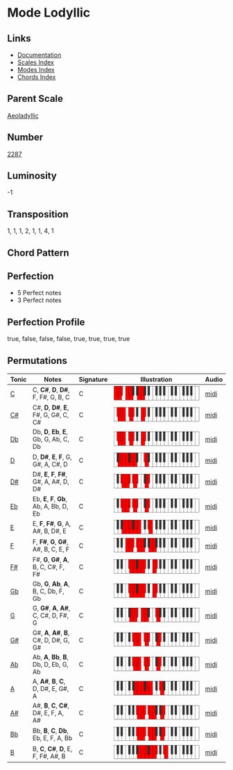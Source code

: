 # Mode Lodyllic

## Links

- [Documentation](README.md)
- [Scales Index](Scales.md)
- [Modes Index](Modes.md)
- [Chords Index](Chords.md)

## Parent Scale

[Aeoladyllic](ScaleAeoladyllic.md)

## Number

[2287](https://ianring.com/musictheory/scales/2287)

## Luminosity

-1

## Transposition

1, 1, 1, 2, 1, 1, 4, 1

## Chord Pattern



## Perfection

- 5 Perfect notes
- 3 Perfect notes

## Perfection Profile

true, false, false, false, true, true, true, true

## Permutations

| Tonic | Notes | Signature | Illustration | Audio |
|-------|-------|-----------|--------------|-------|
| [C](ModeCNaturalLodyllic.md) | C, **C#**, **D**, **D#**, F, F#, G, B, C | C | ![CNaturalLodyllic](ModeCNaturalLodyllic.png) | [midi](https://github.com/edipermadi/music/blob/main/docs/ModeCNaturalLodyllic.mid?raw=true) |
| [C#](ModeCSharpLodyllic.md) | C#, **D**, **D#**, **E**, F#, G, G#, C, C# | C | ![CSharpLodyllic](ModeCSharpLodyllic.png) | [midi](https://github.com/edipermadi/music/blob/main/docs/ModeCSharpLodyllic.mid?raw=true) |
| [Db](ModeDFlatLodyllic.md) | Db, **D**, **Eb**, **E**, Gb, G, Ab, C, Db | C | ![DFlatLodyllic](ModeDFlatLodyllic.png) | [midi](https://github.com/edipermadi/music/blob/main/docs/ModeDFlatLodyllic.mid?raw=true) |
| [D](ModeDNaturalLodyllic.md) | D, **D#**, **E**, **F**, G, G#, A, C#, D | C | ![DNaturalLodyllic](ModeDNaturalLodyllic.png) | [midi](https://github.com/edipermadi/music/blob/main/docs/ModeDNaturalLodyllic.mid?raw=true) |
| [D#](ModeDSharpLodyllic.md) | D#, **E**, **F**, **F#**, G#, A, A#, D, D# | C | ![DSharpLodyllic](ModeDSharpLodyllic.png) | [midi](https://github.com/edipermadi/music/blob/main/docs/ModeDSharpLodyllic.mid?raw=true) |
| [Eb](ModeEFlatLodyllic.md) | Eb, **E**, **F**, **Gb**, Ab, A, Bb, D, Eb | C | ![EFlatLodyllic](ModeEFlatLodyllic.png) | [midi](https://github.com/edipermadi/music/blob/main/docs/ModeEFlatLodyllic.mid?raw=true) |
| [E](ModeENaturalLodyllic.md) | E, **F**, **F#**, **G**, A, A#, B, D#, E | C | ![ENaturalLodyllic](ModeENaturalLodyllic.png) | [midi](https://github.com/edipermadi/music/blob/main/docs/ModeENaturalLodyllic.mid?raw=true) |
| [F](ModeFNaturalLodyllic.md) | F, **F#**, **G**, **G#**, A#, B, C, E, F | C | ![FNaturalLodyllic](ModeFNaturalLodyllic.png) | [midi](https://github.com/edipermadi/music/blob/main/docs/ModeFNaturalLodyllic.mid?raw=true) |
| [F#](ModeFSharpLodyllic.md) | F#, **G**, **G#**, **A**, B, C, C#, F, F# | C | ![FSharpLodyllic](ModeFSharpLodyllic.png) | [midi](https://github.com/edipermadi/music/blob/main/docs/ModeFSharpLodyllic.mid?raw=true) |
| [Gb](ModeGFlatLodyllic.md) | Gb, **G**, **Ab**, **A**, B, C, Db, F, Gb | C | ![GFlatLodyllic](ModeGFlatLodyllic.png) | [midi](https://github.com/edipermadi/music/blob/main/docs/ModeGFlatLodyllic.mid?raw=true) |
| [G](ModeGNaturalLodyllic.md) | G, **G#**, **A**, **A#**, C, C#, D, F#, G | C | ![GNaturalLodyllic](ModeGNaturalLodyllic.png) | [midi](https://github.com/edipermadi/music/blob/main/docs/ModeGNaturalLodyllic.mid?raw=true) |
| [G#](ModeGSharpLodyllic.md) | G#, **A**, **A#**, **B**, C#, D, D#, G, G# | C | ![GSharpLodyllic](ModeGSharpLodyllic.png) | [midi](https://github.com/edipermadi/music/blob/main/docs/ModeGSharpLodyllic.mid?raw=true) |
| [Ab](ModeAFlatLodyllic.md) | Ab, **A**, **Bb**, **B**, Db, D, Eb, G, Ab | C | ![AFlatLodyllic](ModeAFlatLodyllic.png) | [midi](https://github.com/edipermadi/music/blob/main/docs/ModeAFlatLodyllic.mid?raw=true) |
| [A](ModeANaturalLodyllic.md) | A, **A#**, **B**, **C**, D, D#, E, G#, A | C | ![ANaturalLodyllic](ModeANaturalLodyllic.png) | [midi](https://github.com/edipermadi/music/blob/main/docs/ModeANaturalLodyllic.mid?raw=true) |
| [A#](ModeASharpLodyllic.md) | A#, **B**, **C**, **C#**, D#, E, F, A, A# | C | ![ASharpLodyllic](ModeASharpLodyllic.png) | [midi](https://github.com/edipermadi/music/blob/main/docs/ModeASharpLodyllic.mid?raw=true) |
| [Bb](ModeBFlatLodyllic.md) | Bb, **B**, **C**, **Db**, Eb, E, F, A, Bb | C | ![BFlatLodyllic](ModeBFlatLodyllic.png) | [midi](https://github.com/edipermadi/music/blob/main/docs/ModeBFlatLodyllic.mid?raw=true) |
| [B](ModeBNaturalLodyllic.md) | B, **C**, **C#**, **D**, E, F, F#, A#, B | C | ![BNaturalLodyllic](ModeBNaturalLodyllic.png) | [midi](https://github.com/edipermadi/music/blob/main/docs/ModeBNaturalLodyllic.mid?raw=true) |
